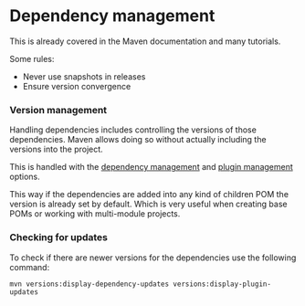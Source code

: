 # Dependency management

This is already covered in the Maven documentation and many tutorials.

Some rules:

* Never use snapshots in releases
* Ensure version convergence

### Version management

Handling dependencies includes controlling the versions of those dependencies. Maven allows doing so without actually including the versions into the project.

This is handled with the [dependency management][maven_dependency_management] and [plugin management][maven_plugin_management] options.

This way if the dependencies are added into any kind of children POM the version is already set by default. Which is very useful when creating base POMs or working with multi-module projects.

### Checking for updates

To check if there are newer versions for the dependencies use the following command:

```
mvn versions:display-dependency-updates versions:display-plugin-updates
```

[maven_dependency_management]: https://maven.apache.org/guides/introduction/introduction-to-dependency-mechanism.html#Dependency_Management
[maven_plugin_management]: https://maven.apache.org/pom.html#Plugin_Management
